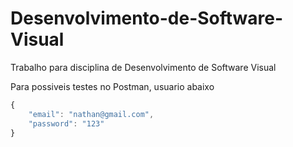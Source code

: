 # Desenvolvimento-de-Software-Visual
Trabalho para disciplina de Desenvolvimento de Software Visual

<p>Para possiveis testes no Postman, usuario abaixo</p>

```js
{
    "email": "nathan@gmail.com",
    "password": "123"
}
```
